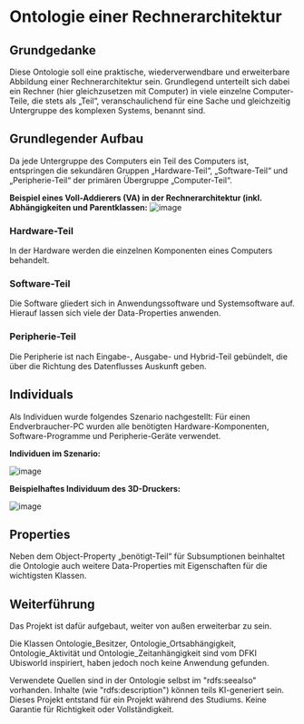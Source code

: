 # Ontologie einer Rechnerarchitektur
## Grundgedanke
Diese Ontologie soll eine praktische, wiederverwendbare und erweiterbare Abbildung einer Rechnerarchitektur sein. 
Grundlegend unterteilt sich dabei ein Rechner (hier gleichzusetzen mit Computer) in viele einzelne Computer-Teile, die stets als „Teil“, veranschaulichend für eine Sache und gleichzeitig Untergruppe des komplexen Systems, benannt sind.
## Grundlegender Aufbau
Da jede Untergruppe des Computers ein Teil des Computers ist, entspringen die sekundären Gruppen „Hardware-Teil“, „Software-Teil“ und „Peripherie-Teil“ der primären Übergruppe „Computer-Teil“.

**Beispiel eines Voll-Addierers (VA) in der Rechnerarchitektur (inkl. Abhängigkeiten und Parentklassen:**
![image](https://github.com/user-attachments/assets/9ab00ee7-ff40-49b7-9236-4ea93e2a0176)


### Hardware-Teil
In der Hardware werden die einzelnen Komponenten eines Computers behandelt. 
### Software-Teil
Die Software gliedert sich in Anwendungssoftware und Systemsoftware auf. Hierauf lassen sich viele der Data-Properties anwenden.
### Peripherie-Teil
Die Peripherie ist nach Eingabe-, Ausgabe- und Hybrid-Teil gebündelt, die über die Richtung des Datenflusses Auskunft geben.
## Individuals
Als Individuen wurde folgendes Szenario nachgestellt:
Für einen Endverbraucher-PC wurden alle benötigten Hardware-Komponenten, Software-Programme und Peripherie-Geräte verwendet.

**Individuen im Szenario:**

![image](https://github.com/user-attachments/assets/f28bab63-b2d7-46e7-a981-92d2b9d2e9bc)


**Beispielhaftes Individuum des 3D-Druckers:**

![image](https://github.com/user-attachments/assets/cfeff9f7-3dab-402a-a251-d5daaa603c2e)


## Properties
Neben dem Object-Property „benötigt-Teil“ für Subsumptionen beinhaltet die Ontologie auch weitere Data-Properties mit Eigenschaften für die wichtigsten Klassen.

## Weiterführung 
Das Projekt ist dafür aufgebaut, weiter von außen erweiterbar zu sein.

Die Klassen Ontologie_Besitzer, Ontologie_Ortsabhängigkeit, Ontologie_Aktivität und Ontologie_Zeitanhängigkeit sind vom DFKI Ubisworld inspiriert, haben jedoch noch keine Anwendung gefunden.

Verwendete Quellen sind in der Ontologie selbst im "rdfs:seealso" vorhanden. Inhalte (wie "rdfs:description") können teils KI-generiert sein.
Dieses Projekt entstand für ein Projekt während des Studiums. Keine Garantie für Richtigkeit oder Vollständigkeit.
